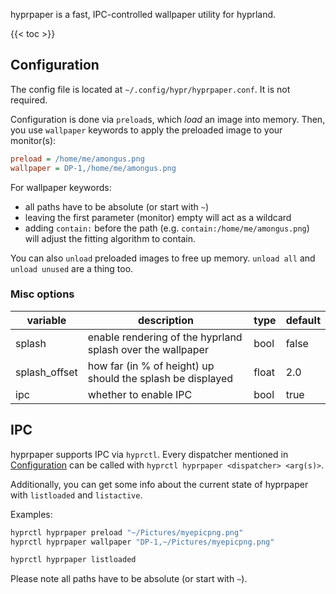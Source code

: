 hyprpaper is a fast, IPC-controlled wallpaper utility for hyprland.

{{< toc >}}

## Configuration

The config file is located at `~/.config/hypr/hyprpaper.conf`. It is not required.

Configuration is done via `preload`s, which _load_ an image into memory.
Then, you use `wallpaper` keywords to apply the preloaded image to your
monitor(s):

```ini
preload = /home/me/amongus.png
wallpaper = DP-1,/home/me/amongus.png
```

For wallpaper keywords:
 - all paths have to be absolute (or start with `~`)
 - leaving the first parameter (monitor) empty will act as a wildcard
 - adding `contain:` before the path (e.g. `contain:/home/me/amongus.png`) will adjust the fitting algorithm to contain.

You can also `unload` preloaded images to free up memory. `unload all` and `unload unused` are a thing too.

### Misc options
| variable | description | type | default |
| -- | -- | -- | -- |
| splash | enable rendering of the hyprland splash over the wallpaper | bool | false |
| splash_offset | how far (in % of height) up should the splash be displayed | float | 2.0 |
| ipc | whether to enable IPC | bool | true |

## IPC

hyprpaper supports IPC via `hyprctl`. Every dispatcher mentioned in [Configuration](#Configuration)
can be called with `hyprctl hyprpaper <dispatcher> <arg(s)>`.

Additionally, you can get some info about the current state of hyprpaper with `listloaded` and `listactive`.

Examples:
```sh
hyprctl hyprpaper preload "~/Pictures/myepicpng.png"
hyprctl hyprpaper wallpaper "DP-1,~/Pictures/myepicpng.png"
```

```sh
hyprctl hyprpaper listloaded
```

Please note all paths have to be absolute (or start with `~`).
